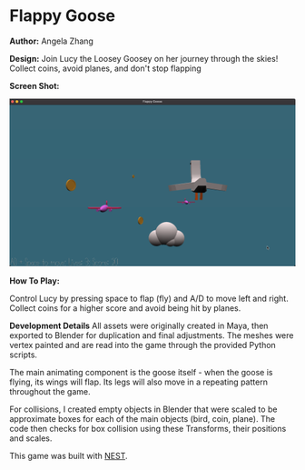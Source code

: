 # Flappy Goose

**Author:** Angela Zhang

**Design:** Join Lucy the Loosey Goosey on her journey through the skies! Collect coins, avoid planes, and don't stop flapping

**Screen Shot:**

![Screen Shot](screenshot.png)

**How To Play:**

Control Lucy by pressing space to flap (fly) and A/D to move left and right. Collect coins for a higher score and avoid being hit by planes.

**Development Details**
All assets were originally created in Maya, then exported to Blender for duplication and final adjustments. The meshes were vertex painted and are read into the game through the provided Python scripts.

The main animating component is the goose itself - when the goose is flying, its wings will flap. Its legs will also move in a repeating pattern throughout the game.

For collisions, I created empty objects in Blender that were scaled to be approximate boxes for each of the main objects (bird, coin, plane). The code then checks for box collision using these Transforms, their positions and scales.

This game was built with [NEST](NEST.md).
